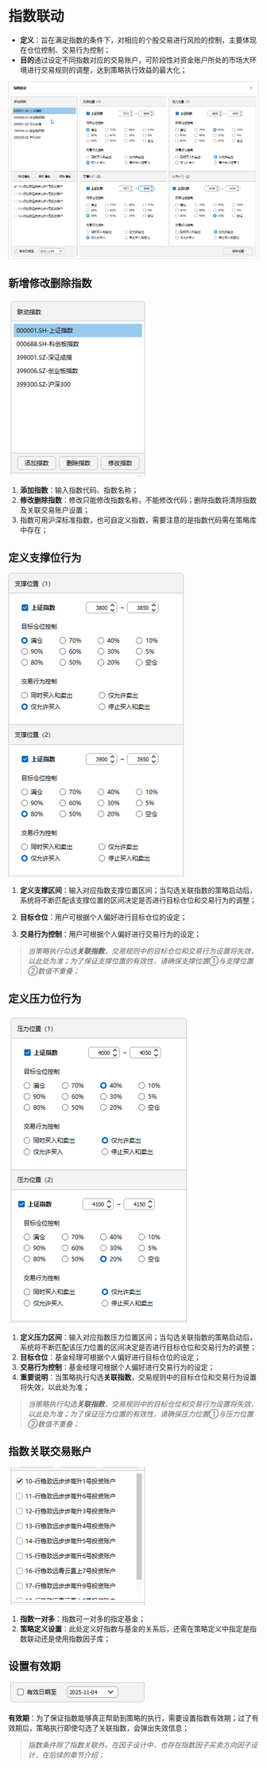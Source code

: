 # 指数联动

- **定义**：旨在满足指数的条件下，对相应的个股交易进行风险的控制，主要体现在仓位控制、交易行为控制；
- **目的**通过设定不同指数对应的交易账户，可阶段性对资金账户所处的市场大环境进行交易规则的调整，达到策略执行效益的最大化；  
 <p align="left">
    <img  src="./images/index_linkage.png"/>
 </p>


## 新增修改删除指数

![](_assets/images/index_link_edit.png)

1. **添加指数**：输入指数代码、指数名称；
2. **修改删除指数**：修改只能修改指数名称，不能修改代码；删除指数将清除指数及关联交易账户设置；
3. 指数可用沪深标准指数，也可自定义指数，需要注意的是指数代码需在策略库中存在；

## 定义支撑位行为

 <p align="left">
    <img  src="./images/index_link_support.png" style="max-width:none;"/>
 </p>

1. **定义支撑区间**：输入对应指数支撑位置区间；当勾选关联指数的策略启动后，系统将不断匹配该支撑位置的区间决定是否进行目标仓位和交易行为的调整；

2. **目标仓位**：用户可根据个人偏好进行目标仓位的设定；

3. **交易行为控制**：用户可根据个人偏好进行交易行为的设定；

>*当策略执行勾选**关联指数**，交易规则中的目标仓位和交易行为设置将失效，以此处为准；为了保证支撑位置的有效性，请确保支撑位置①与支撑位置②数值不重叠；*

## 定义压力位行为

![](_assets/images/index_link_Pressure.png)

1. **定义压力区间**：输入对应指数压力位置区间；当勾选关联指数的策略启动后，系统将不断匹配该压力位置的区间决定是否进行目标仓位和交易行为的调整；
2. **目标仓位**：基金经理可根据个人偏好进行目标仓位的设定；
3. **交易行为控制**：基金经理可根据个人偏好进行交易行为的设定；
4. **重要说明**：当策略执行勾选**关联指数**，交易规则中的目标仓位和交易行为设置将失效，以此处为准；

>*当策略执行勾选**关联指数**，交易规则中的目标仓位和交易行为设置将失效，以此处为准；为了保证压力位置的有效性，请确保压力位置①与压力位置②数值不重叠；*

##  指数关联交易账户

![](_assets/images/index_link_fund.png)

1. **指数一对多**：指数可一对多的指定基金；
2. **策略定义设置**：此处定义好指数与基金的关系后，还需在策略定义中指定是指数联动还是使用指数因子库；

## 设置有效期

![](_assets/images/index_link_ValidDate.png)

**有效期**：为了保证指数能够真正帮助到策略的执行，需要设置指数有效期；过了有效期后，策略执行即使勾选了关联指数，会弹出失效信息；

>*指数条件除了指数关联外，在因子设计中，也存在指数因子买卖方向因子设计，在后续的章节介绍；*

